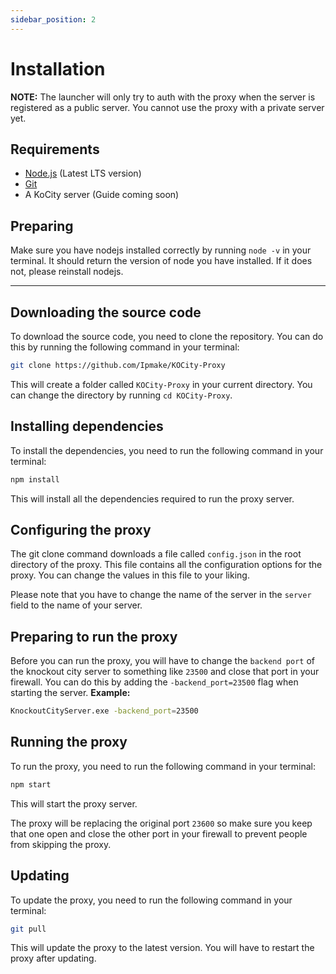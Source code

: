 ```yaml
---
sidebar_position: 2
---
```


# Installation

**NOTE:**
The launcher will only try to auth with the proxy when the server is registered as a public server. You cannot use the proxy with a private server yet.

## Requirements

- [Node.js](https://nodejs.org/en/) (Latest LTS version)
- [Git](https://git-scm.com/downloads)
- A KoCity server (Guide coming soon)

## Preparing 

Make sure you have nodejs installed correctly by running `node -v` in your terminal. It should return the version of node you have installed. If it does not, please reinstall nodejs.

***

## Downloading the source code

To download the source code, you need to clone the repository. You can do this by running the following command in your terminal:

```bash
git clone https://github.com/Ipmake/KOCity-Proxy
```

This will create a folder called `KOCity-Proxy` in your current directory. You can change the directory by running `cd KOCity-Proxy`.

## Installing dependencies

To install the dependencies, you need to run the following command in your terminal:

```bash
npm install
```

This will install all the dependencies required to run the proxy server.

## Configuring the proxy

The git clone command downloads a file called `config.json` in the root directory of the proxy. This file contains all the configuration options for the proxy. You can change the values in this file to your liking. 

Please note that you have to change the name of the server in the `server` field to the name of your server. 

## Preparing to run the proxy

Before you can run the proxy, you will have to change the `backend port` of the knockout city server to something like `23500` and close that port in your firewall. You can do this by adding the `-backend_port=23500` flag when starting the server. 
**Example:**

```bash
KnockoutCityServer.exe -backend_port=23500
```

## Running the proxy

To run the proxy, you need to run the following command in your terminal:

```bash
npm start
```

This will start the proxy server.

The proxy will be replacing the original port `23600` so make sure you keep that one open and close the other port in your firewall to prevent people from skipping the proxy.

## Updating

To update the proxy, you need to run the following command in your terminal:

```bash
git pull
```

This will update the proxy to the latest version. You will have to restart the proxy after updating.